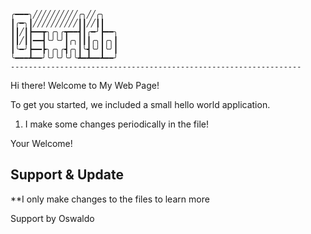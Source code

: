     ╭━━━╮╱╱╱╱╱╱╱╱╱╱╭╮╱╱╭╮
    ┃╭━╮┃╱╱╱╱╱╱╱╱╱╱┃┃╱╱┃┃
    ┃┃╱┃┣━━┳╮╭╮╭┳━━┫┃╭━╯┣━━╮
    ┃┃╱┃┃━━┫╰╯╰╯┃╭╮┃┃┃╭╮┃╭╮┃
    ┃╰━╯┣━━┣╮╭╮╭┫╭╮┃╰┫╰╯┃╰╯┃
    ╰━━━┻━━╯╰╯╰╯╰╯╰┻━┻━━┻━━╯
    ----------------------------------------------------------------- 

Hi there! Welcome to My Web Page!

To get you started, we included a small hello world application.

1) I make some changes periodically in the file!

Your Welcome!


## Support & Update

**I only make changes to the files to learn more

Support by Oswaldo